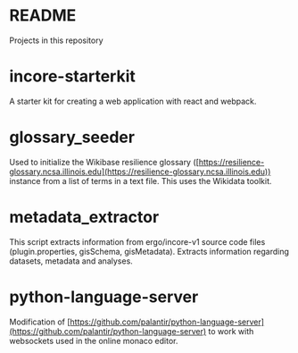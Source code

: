 # README #

Projects in this repository

# incore-starterkit
A starter kit for creating a web application with react and webpack.

# glossary_seeder
Used to initialize the Wikibase resilience glossary ([https://resilience-glossary.ncsa.illinois.edu](https://resilience-glossary.ncsa.illinois.edu)) instance from a list of terms in a text file.
This uses the Wikidata toolkit.

# metadata_extractor
This script extracts information from ergo/incore-v1 source code files (plugin.properties, gisSchema, gisMetadata). Extracts information regarding datasets, metadata and analyses.

# python-language-server
Modification of [https://github.com/palantir/python-language-server](https://github.com/palantir/python-language-server) to work with websockets used in the online monaco editor.